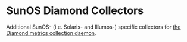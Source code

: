 # SunOS Diamond Collectors

Additional SunOS- (i.e. Solaris- and Illumos-) specific collectors
for [the Diamond metrics collection
daemon](https://github.com/python-diamond/Diamond).

